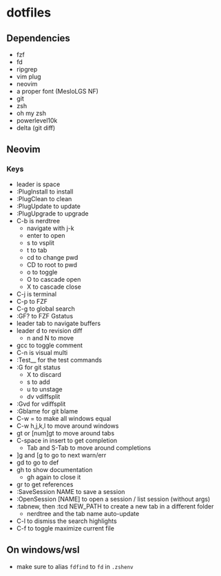 # dotfiles


## Dependencies

- fzf
- fd
- ripgrep
- vim plug
- neovim
- a proper font (MesloLGS NF)
- git
- zsh
- oh my zsh
- powerlevel10k
- delta (git diff)

## Neovim
### Keys

- leader is space
- :PlugInstall to install
- :PlugClean to clean
- :PlugUpdate to update
- :PlugUpgrade to upgrade
- C-b is nerdtree
  - navigate with j-k
  - enter to open
  - s to vsplit
  - t to tab
  - cd to change pwd
  - CD to root to pwd
  - o to toggle
  - O to cascade open
  - X to cascade close
- C-j is terminal
- C-p to FZF
- C-g to global search
- :GF? to FZF Gstatus
- leader tab to navigate buffers
- leader d to revision diff
  - n and N to move
- gcc to toggle comment
- C-n is visual multi
- :Test__ for the test commands
- :G for git status
  - X to discard
  - s to add
  - u to unstage
  - dv vdiffsplit
- :Gvd for vdiffsplit
- :Gblame for git blame
- C-w = to make all windows equal
- C-w h,j,k,l to move around windows
- gt or [num]gt to move around tabs
- C-space in insert to get completion
  - Tab and S-Tab to move around completions
- ]g and [g to go to next warn/err
- gd to go to def
- gh to show documentation
  - gh again to close it
- gr to get references
- :SaveSession NAME to save a session
- :OpenSession [NAME] to open a session / list session (without args)
- :tabnew, then :tcd NEW_PATH to create a new tab in a different folder
  - nerdtree and the tab name auto-update
- C-l to dismiss the search highlights
- C-f to toggle maximize current file

## On windows/wsl
- make sure to alias `fdfind` to `fd` in `.zshenv`
